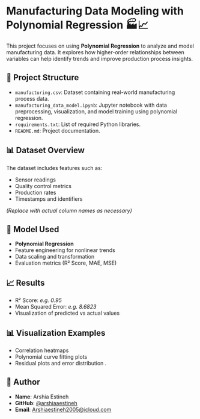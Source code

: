 
# Manufacturing Data Modeling with Polynomial Regression 🏭📈

This project focuses on using **Polynomial Regression** to analyze and model manufacturing data. It explores how higher-order relationships between variables can help identify trends and improve production process insights.

## 📁 Project Structure

- `manufacturing.csv`: Dataset containing real-world manufacturing process data.
- `manufacturing_data_model.ipynb`: Jupyter notebook with data preprocessing, visualization, and model training using polynomial regression.
- `requirements.txt`: List of required Python libraries.
- `README.md`: Project documentation.

## 📊 Dataset Overview

The dataset includes features such as:
- Sensor readings
- Quality control metrics
- Production rates
- Timestamps and identifiers

*(Replace with actual column names as necessary)*

## 🧠 Model Used

- **Polynomial Regression**
- Feature engineering for nonlinear trends
- Data scaling and transformation
- Evaluation metrics (R² Score, MAE, MSE)

## 📈 Results

- R² Score: *e.g. 0.95*
- Mean Squared Error: *e.g. 8.6823*
- Visualization of predicted vs actual values

## 📊 Visualization Examples

- Correlation heatmaps
- Polynomial curve fitting plots
- Residual plots and error distribution
.
## 👤 Author

- **Name**: Arshia Estineh  
- **GitHub**: [@arshiaaestineh](https://github.com/arshiaaestineh)  
- **Email**: Arshiaestineh2005@icloud.com

